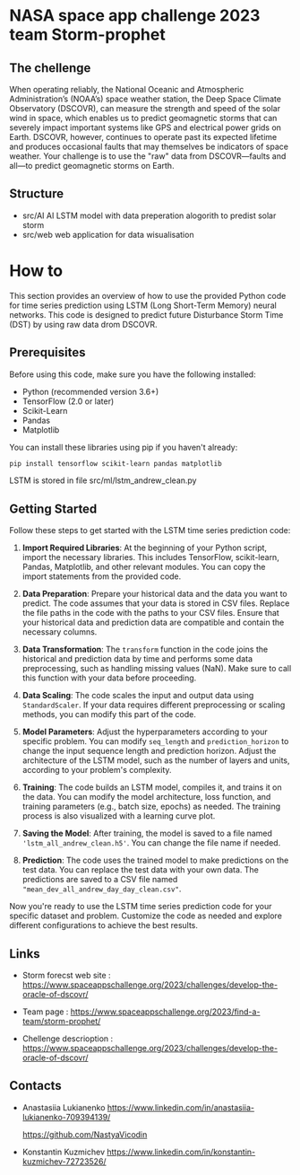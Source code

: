 # NASA space app challenge 2023 team Storm-prophet

## The chellenge 
When operating reliably, the National Oceanic and Atmospheric Administration’s (NOAA’s) space weather station, the Deep Space Climate Observatory (DSCOVR), can measure the strength and speed of the solar wind in space, which enables us to predict geomagnetic storms that can severely impact important systems like GPS and electrical power grids on Earth. DSCOVR, however, continues to operate past its expected lifetime and produces occasional faults that may themselves be indicators of space weather. Your challenge is to use the "raw" data from DSCOVR—faults and all—to predict geomagnetic storms on Earth.

## Structure
 - src/AI
    AI LSTM model with data preperation alogorith to predist solar storm 
- src/web
    web application for data wisualisation
# How to

This section provides an overview of how to use the provided Python code for time series prediction using LSTM (Long Short-Term Memory) neural networks. This code is designed to predict future Disturbance Storm Time (DST) by using raw data drom DSCOVR.

## Prerequisites

Before using this code, make sure you have the following installed:

- Python (recommended version 3.6+)
- TensorFlow (2.0 or later)
- Scikit-Learn
- Pandas
- Matplotlib

You can install these libraries using pip if you haven't already:

```bash
pip install tensorflow scikit-learn pandas matplotlib
```

LSTM is stored in file src/ml/lstm_andrew_clean.py

## Getting Started

Follow these steps to get started with the LSTM time series prediction code:

1. **Import Required Libraries**: At the beginning of your Python script, import the necessary libraries. This includes TensorFlow, scikit-learn, Pandas, Matplotlib, and other relevant modules. You can copy the import statements from the provided code.

2. **Data Preparation**: Prepare your historical data and the data you want to predict. The code assumes that your data is stored in CSV files. Replace the file paths in the code with the paths to your CSV files. Ensure that your historical data and prediction data are compatible and contain the necessary columns.

3. **Data Transformation**: The `transform` function in the code joins the historical and prediction data by time and performs some data preprocessing, such as handling missing values (NaN). Make sure to call this function with your data before proceeding.

4. **Data Scaling**: The code scales the input and output data using `StandardScaler`. If your data requires different preprocessing or scaling methods, you can modify this part of the code.

5. **Model Parameters**: Adjust the hyperparameters according to your specific problem. You can modify `seq_length` and `prediction_horizon` to change the input sequence length and prediction horizon. Adjust the architecture of the LSTM model, such as the number of layers and units, according to your problem's complexity.

6. **Training**: The code builds an LSTM model, compiles it, and trains it on the data. You can modify the model architecture, loss function, and training parameters (e.g., batch size, epochs) as needed. The training process is also visualized with a learning curve plot.

7. **Saving the Model**: After training, the model is saved to a file named `'lstm_all_andrew_clean.h5'`. You can change the file name if needed.

8. **Prediction**: The code uses the trained model to make predictions on the test data. You can replace the test data with your own data. The predictions are saved to a CSV file named `"mean_dev_all_andrew_day_day_clean.csv"`.

Now you're ready to use the LSTM time series prediction code for your specific dataset and problem. Customize the code as needed and explore different configurations to achieve the best results.


## Links 
- Storm forecst web site :
https://www.spaceappschallenge.org/2023/challenges/develop-the-oracle-of-dscovr/

- Team page :
https://www.spaceappschallenge.org/2023/find-a-team/storm-prophet/  

- Chellenge descrioption :
https://www.spaceappschallenge.org/2023/challenges/develop-the-oracle-of-dscovr/

## Contacts

- Anastasiia Lukianenko
  https://www.linkedin.com/in/anastasiia-lukianenko-709394139/

  https://github.com/NastyaVicodin 

- Konstantin Kuzmichev
  https://www.linkedin.com/in/konstantin-kuzmichev-72723526/
